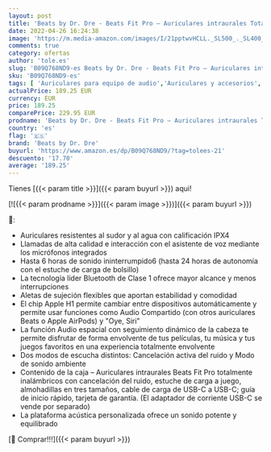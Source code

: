 ```yaml
---
layout: post
title: 'Beats by Dr. Dre - Beats Fit Pro – Auriculares intraurales Totalmente inalámbricos con cancelación del Ruido – compatibles con Apple y Android  Class 1 Bluetooth®  calificación IPX4  micrófono Integrado – Negro'
date: 2022-04-26 16:24:38
image: 'https://m.media-amazon.com/images/I/21pptwvHCLL._SL500_._SL400_.jpg'
comments: true
category: ofertas
author: 'tole.es'
slug: 'B09Q768ND9-es Beats by Dr. Dre - Beats Fit Pro – Auriculares intraurales...'
sku: 'B09Q768ND9-es'
tags: [ 'Auriculares para equipo de audio','Auriculares y accesorios','Electrónica','apple','beats by dr. dre','🇪🇸', ]
actualPrice: 189.25 EUR
currency: EUR
price: 189.25
comparePrice: 229.95 EUR
prodname: 'Beats by Dr. Dre - Beats Fit Pro – Auriculares intraurales Totalmente inalámbricos con cancelación del Ruido – compatibles con Apple y Android  Class 1 Bluetooth®  calificación IPX4  micrófono Integrado – Negro'
country: 'es'
flag: '🇪🇸'
brand: 'Beats by Dr. Dre'
buyurl: 'https://www.amazon.es/dp/B09Q768ND9/?tag=tolees-21'
descuento: '17.70'
average: '189.25'
---
```


Tienes [{{< param title >}}]({{< param buyurl >}}) aqui!

[![{{< param prodname >}}]({{< param image >}})]({{< param buyurl >}})

🔎:

- Auriculares resistentes al sudor y al agua con calificación IPX4
- Llamadas de alta calidad e interacción con el asistente de voz mediante los micrófonos integrados
- Hasta 6 horas de sonido ininterrumpido6 (hasta 24 horas de autonomía con el estuche de carga de bolsillo)
- La tecnología líder Bluetooth de Clase 1 ofrece mayor alcance y menos interrupciones
- Aletas de sujeción flexibles que aportan estabilidad y comodidad
- El chip Apple H1 permite cambiar entre dispositivos automáticamente y permite usar funciones como Audio Compartido (con otros auriculares Beats o Apple AirPods) y "Oye, Siri"
- La función Audio espacial con seguimiento dinámico de la cabeza te permite disfrutar de forma envolvente de tus películas, tu música y tus juegos favoritos en una experiencia totalmente envolvente
- Dos modos de escucha distintos: Cancelación activa del ruido y Modo de sonido ambiente
- Contenido de la caja – Auriculares intraurales Beats Fit Pro totalmente inalámbricos con cancelación del ruido, estuche de carga a juego, almohadillas en tres tamaños, cable de carga de USB-C a USB-C; guía de inicio rápido, tarjeta de garantía. (El adaptador de corriente USB-C se vende por separado)
- La plataforma acústica personalizada ofrece un sonido potente y equilibrado

[🛒 Comprar!!!]({{< param buyurl >}})
